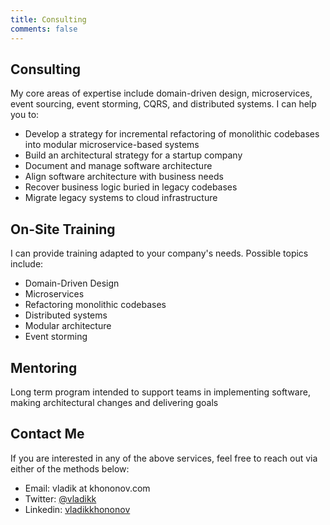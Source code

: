 ```yaml
---
title: Consulting
comments: false
---
```


## Consulting

My core areas of expertise include domain-driven design, microservices, event sourcing, event storming, CQRS, and distributed systems. I can help you to:

* Develop a strategy for incremental refactoring of monolithic codebases into modular microservice-based systems
* Build an architectural strategy for a startup company
* Document and manage software architecture
* Align software architecture with business needs
* Recover business logic buried in legacy codebases
* Migrate legacy systems to cloud infrastructure

## On-Site Training

I can provide training adapted to your company's needs. Possible topics include:

* Domain-Driven Design
* Microservices
* Refactoring monolithic codebases
* Distributed systems
* Modular architecture
* Event storming

## Mentoring
Long term program intended to support teams in implementing software, making architectural changes and delivering goals

## Contact Me
If you are interested in any of the above services, feel free to reach out via either of the methods below:

* Email: vladik at khononov.com
* Twitter: [@vladikk](http://twitter.com/vladikk)
* Linkedin: [vladikkhononov](http://www.linkedin.com/in/vladikkhononov)